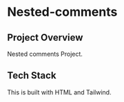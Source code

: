 # Nested-comments
## Project Overview 
Nested comments Project.
## Tech Stack
This is built with HTML and Tailwind.